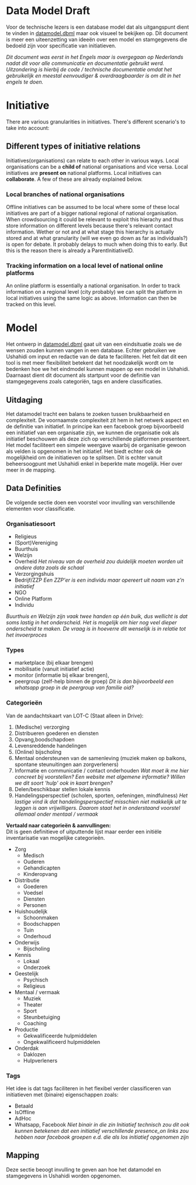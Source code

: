# Data Model Draft
Voor de technische lezers is een database model dat als uitgangspunt dient te vinden in [datamodel.dbml](datamodel.dbml) maar ook visueel te bekijken op. Dit document is meer een uiteenzetting van ideeën over een model en stamgegevens die bedoeld zijn voor specificatie van initiatieven.

_Dit document was eerst in het Engels maar is overgegaan op Nederlands nadat dit voor alle communicatie en documentatie gebruikt werd. Uitzondering is hierbij de code / technische documentatie omdat het gebruikelijk en meestal eenvoudiger & overdraagbaarder is om dit in het engels te doen._

# Initiative
There are various granularities in initiatives. There's different scenario's to take into account:

## Different types of initiative relations
Initiatives(organisations) can relate to each other in various ways. Local organisations can be a **child of** national organisations and vice versa. Local initiatives are **present on** national platforms. Local initiatives can **collaborate**. A few of these are already explained below.

### Local branches of national organisations
Offline initiatives can be assumed to be local where some of these local initiatives are part of a bigger national regional of national organisation. When crowdsourcing it could be relevant to exploit this hierachy and thus store information on different levels because there's relevant contact information. Wether or not and at what stage this hierarchy is actually stored and at what granularity (will we even go down as far as individuals?) is open for debate. It probably delays to much when doing this to early. But this is the reason there is already a ParentInitiativeID.

### Tracking information on a local level of national online platforms
An online platform is essentially a national organisation. In order to track information on a regional level (city probably) we can split the platform in local initiatives using the same logic as above. Information can then be tracked on this level.


# Model
Het ontwerp in [datamodel.dbml](datamodel.dbml) gaat uit van een eindsituatie zoals we de wensen zouden kunnen
vangen in een database. Echter gebruiken we Ushahidi om input en redactie van de data te faciliteren. Het feit dat dit een tool
is met meer flexibiliteit betekent dat het noodzakelijk wordt om te bedenken hoe we het eindmodel kunnen mappen op een model in Ushahidi. Daarnaast dient dit document als startpunt voor de definitie van stamgegegevens zoals categoriën, tags en andere classificaties.

## Uitdaging
Het datamodel tracht een balans te zoeken tussen bruikbaarheid en complexiteit. De voornaamste complexiteit zit hem in het netwerk aspect en de definitie van initiatief. In principe kan een facebook groep bijvoorbeeld een initiatief van een organisatie zijn, we kunnen die organisatie ook als initiatief beschouwen als deze zich op verschillende platformen presenteert. Het model faciliteert een simpele weergave waarbij de organisatie gewoon als velden is opgenomen in het initiatief. Het biedt echter ook de mogelijkheid om de initiatieven op te splitsen. Dit is echter vanuit beheersoogpunt met Ushahidi enkel in beperkte mate mogelijk. Hier over meer in de mapping.

## Data Definities
De volgende sectie doen een voorstel voor invulling van verschillende elementen voor classificatie.

### Organisatiesoort
* Religieus
* (Sport)Vereniging
* Buurthuis
* Welzijn
* Overheid _Het niveau van de overheid zou duidelijk moeten worden uit andere data zoals de schaal_
* Verzorgingshuis
* Bedrijf/ZZP  _Een ZZP'er is een individu maar opereert uit naam van z'n initiatief_
* NGO
* Online Platform
* Individu

_Buurthuis en Welzijn zijn vaak twee handen op één buik, dus wellicht is dat soms lastig in het onderscheid. Het is mogelijk om hier nog veel dieper onderscheid te maken. De vraag is in hoeverre dit wenselijk is in relatie tot het invoerproces_

### Types
* marketplace (bij elkaar brengen)
* mobilisatie (vanuit initiatief actie)
* monitor (informatie bij elkaar brengen),
* peergroup (zelf-help binnen de groep) _Dit is dan bijvoorbeeld een whatsapp groep in de peergroup van familie oid?_

### Categorieën
Van de aandachtskaart van LOT-C (Staat alleen in Drive):
1. (Medische) verzorging
1. Distribueren goederen en diensten
1. Opvang,boodschapdoen
1. Levensreddende handelingen
1. (Online) bijscholing
1. Mentaal ondersteunen van de samenleving (muziek maken op balkons, spontane steunuitingen aan zorgverleners)
1. Informatie en communicatie / contact onderhouden
_Wat moet ik me hier concreet bij voorstellen? Een website met algemene informatie? Willen we dit soort 'hulp' ook in kaart brengen?_
1. Delen/beschikbaar stellen lokale kennis
1. Handelingsperspectief (scholen, sporten, oefeningen, mindfulness)
_Het lastige vind ik dat handelingsperspectief misschien niet makkelijk uit te leggen is aan vrijwilligers. Daarom staat het in onderstaand voorstel allemaal onder mentaal / vermaak_

**Vertaald naar categorieën & aanvullingen:**  
Dit is geen definitieve of uitputtende lijst maar eerder een initiële inventarisatie van mogelijke categorieën.

* Zorg
  * Medisch
  * Ouderen
  * Gehandicapten
  * Kinderopvang
* Distributie
  * Goederen
  * Voedsel
  * Diensten
  * Personen
* Huishoudelijk
  * Schoonmaken
  * Boodschappen
  * Tuin
  * Onderhoud
* Onderwijs
  * Bijscholing
* Kennis
  * Lokaal
  * Onderzoek
* Geestelijk
  * Psychisch
  * Religieus
* Mentaal / vermaak
  * Muziek
  * Theater
  * Sport
  * Steunbetuiging
  * Coaching
* Productie
  * Gekwalificeerde hulpmiddelen
  * Ongekwalificeerd hulpmiddelen
* Onderdak
  * Daklozen
  * Hulpverleners

### Tags
Het idee is dat tags faciliteren in het flexibel verder classificeren van initiatieven met (binaire) eigenschappen zoals:
* Betaald
* IsOffline
* AdHoc
* Whatsapp, Facebook _Niet binair in die zin_
_Initiatief technisch zou dit ook kunnen betekenen dat een initiatief verschillende presence_on links zou hebben naar facebook groepen e.d. die als los initiatief opgenomen zijn_

## Mapping
Deze sectie beoogt invulling te geven aan hoe het datamodel en stamgegevens in Ushahidi worden opgenomen.